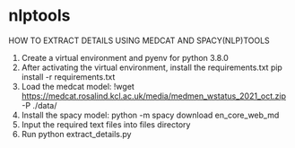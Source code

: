 # nlptools
HOW TO EXTRACT DETAILS USING MEDCAT AND SPACY(NLP)TOOLS 
1. Create a virtual environment and pyenv for python 3.8.0
2. After activating the virtual environment, install the requirements.txt
pip install -r requirements.txt
3. Load the medcat model: !wget https://medcat.rosalind.kcl.ac.uk/media/medmen_wstatus_2021_oct.zip -P ./data/
4. Install the spacy model: python -m spacy download en_core_web_md
5. Input the required text files into files directory
6. Run python extract_details.py


